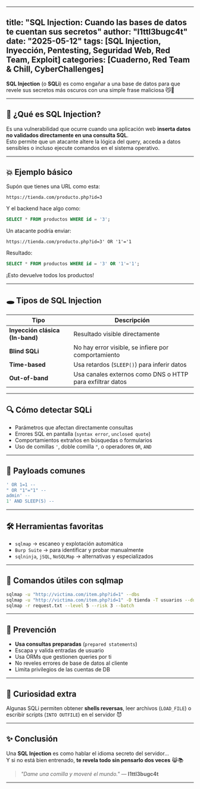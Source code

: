 
---
title: "SQL Injection: Cuando las bases de datos te cuentan sus secretos"
author: "l1ttl3bugc4t"
date: "2025-05-12"
tags: [SQL Injection, Inyección, Pentesting, Seguridad Web, Red Team, Exploit]
categories: [Cuaderno, Red Team & Chill, CyberChallenges]
---

**SQL Injection** (o **SQLi**) es como engañar a una base de datos para que revele sus secretos más oscuros con una simple frase maliciosa 😼📜

---

## 🧠 ¿Qué es SQL Injection?

Es una vulnerabilidad que ocurre cuando una aplicación web **inserta datos no validados directamente en una consulta SQL**.  
Esto permite que un atacante altere la lógica del query, acceda a datos sensibles o incluso ejecute comandos en el sistema operativo.

---

## 💥 Ejemplo básico

Supón que tienes una URL como esta:

```
https://tienda.com/producto.php?id=3
```

Y el backend hace algo como:

```sql
SELECT * FROM productos WHERE id = '3';
```

Un atacante podría enviar:

```
https://tienda.com/producto.php?id=3' OR '1'='1
```

Resultado:

```sql
SELECT * FROM productos WHERE id = '3' OR '1'='1';
```

¡Esto devuelve todos los productos!

---

## 🕳️ Tipos de SQL Injection

| Tipo | Descripción |
|------|-------------|
| **Inyección clásica (In-band)** | Resultado visible directamente |
| **Blind SQLi** | No hay error visible, se infiere por comportamiento |
| **Time-based** | Usa retardos (`SLEEP()`) para inferir datos |
| **Out-of-band** | Usa canales externos como DNS o HTTP para exfiltrar datos |

---

## 🔍 Cómo detectar SQLi

- Parámetros que afectan directamente consultas
- Errores SQL en pantalla (`syntax error`, `unclosed quote`)
- Comportamientos extraños en búsquedas o formularios
- Uso de comillas `'`, doble comilla `"`, o operadores `OR`, `AND`

---

## 🧪 Payloads comunes

```sql
' OR 1=1 --
" OR "1"="1" --
admin' --
1' AND SLEEP(5) --
```

---

## 🛠️ Herramientas favoritas

- `sqlmap` → escaneo y explotación automática
- `Burp Suite` → para identificar y probar manualmente
- `sqlninja`, `jSQL`, `NoSQLMap` → alternativas y especializados

---

## 🧬 Comandos útiles con sqlmap

```bash
sqlmap -u "http://victima.com/item.php?id=1" --dbs
sqlmap -u "http://victima.com/item.php?id=1" -D tienda -T usuarios --dump
sqlmap -r request.txt --level 5 --risk 3 --batch
```

---

## 🔐 Prevención

- **Usa consultas preparadas** (`prepared statements`)
- Escapa y valida entradas de usuario
- Usa ORMs que gestionen queries por ti
- No reveles errores de base de datos al cliente
- Limita privilegios de las cuentas de DB

---

## 🧵 Curiosidad extra

Algunas SQLi permiten obtener **shells reversas**, leer archivos (`LOAD_FILE`) o escribir scripts (`INTO OUTFILE`) en el servidor 😈

---

## ✨ Conclusión

Una **SQL Injection** es como hablar el idioma secreto del servidor…  
Y si no está bien entrenado, **te revela todo sin pensarlo dos veces** 😹📚

> _"Dame una comilla y moveré el mundo."_ — **l1ttl3bugc4t**

---
